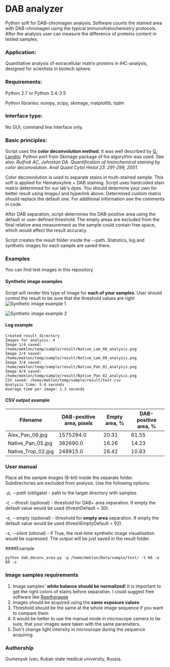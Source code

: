 # DAB analyzer
Python soft for DAB-chromagen analysis. Software counts the stained area with DAB-chromagen using the typical immunohistochemistry protocols. After the analysis user can measure the difference of proteins content in tested samples.

### Application:
Quantitative analysis of extracellular matrix proteins in IHC-analysis, designed for scientists in biotech sphere. 

### Requirements:
Python 2.7 or Python 3.4-3.5

Python libraries: numpy, scipy, skimage, matplotlib, tqdm

### Interface type:
No GUI, command line interface only.

### Basic principles:
Script uses the **color deconvolution method**. It was well described by [G. Landini](http://www.mecourse.com/landinig/software/cdeconv/cdeconv.html). Python port from Skimage package of his algorythm was used. See also: *Ruifrok AC, Johnston DA. Quantification of histochemical staining by color deconvolution. Anal Quant Cytol Histol 23: 291-299, 2001.*

Color deconvolution is used to separate stains in multi-stained sample. This soft is applied for Hematoxyline + DAB staining. Script uses hardcoded stain matrix determined for our lab's dyes. You should determine your own for better result using ImageJ and hyperlink above. Determined custom matrix should replace the default one. For additional information see the comments in code.

After DAB separation, script determines the DAB-positive area using the default or user-defined threshold. The empty areas are excluded from the final relative area measurement as the sample could contain free space, which would affect the result accuracy.

Script creates the result folder inside the --path. Statistics, log and synthetic images for each sample are saved there.
### Examples
You can find test images in this repository.

#### Synthetic image examples
Script will render this type of image for **each of your samples**. User should control the result to be sure that the threshold values are right
![Synthetic image example 1](https://github.com/meklon/DAB_analyzer/blob/master/test%20images/result%20example/Native_Pan_05_analysis.png "Synthetic image example")

![Synthetic image example 2](https://github.com/meklon/DAB_analyzer/blob/master/test%20images/result%20example/Alex_Pan_08_analysis.png "Synthetic image example")

#### Log example
```
Created result directory
Images for analysis: 4
Image 1/4 saved: /home/meklon/temp/sample/result/Native_Lam_08_analysis.png
Image 2/4 saved: /home/meklon/temp/sample/result/Native_Lam_09_analysis.png
Image 3/4 saved: /home/meklon/temp/sample/result/Native_Pan_01_analysis.png
Image 4/4 saved: /home/meklon/temp/sample/result/Native_Pan_02_analysis.png
CSV saved: /home/meklon/temp/sample/result/test.csv
Analysis time: 5.4 seconds
Average time per image: 1.3 seconds
```
#### CSV output example
Filename | DAB-positive area, pixels | Empty area, % | DAB-positive area, %
------------ | ------------- | ------------- | -------------
Alex_Pan_06.jpg|1575294.0|20.31|61.55
Native_Pan_05.jpg|382690.0|16.26|14.23
Native_Trop_02.jpg|248915.0|28.42|10.83

### User manual
Place all the sample images (8-bit) inside the separate folder. Subdirectories are excluded from analysis. Use the following options:

*-p, --path* (obligate) - path to the target directory with samples

*-t, --thresh* (optional) - threshold for DAB+ area separation. If empty the default value would be used (threshDefault = 30).

*-e, --empty* (optional) - threshold for **empty area** separation. If empty the default value would be used (threshEmptyDefault = 92).

*-s, --silent* (otional) - if True, the real-time synthetic image visualisation would be supressed. The output will be just saved in the result folder.

####Example
````
python dab_deconv_area.py -p /home/meklon/Data/sample/test/ -t 60 -e 89 -s 
````

### Image samples requirements
1. Image samples' **white balance should be normalized**! It is important to get the right colors of stains before separation. I could suggest free software like [Rawtherapee](http://rawtherapee.com/)
2. Images should be acquired using the **same exposure values**
3. Threshold should be the same at the whole image sequence if you want to compare them
4. It would be better to use the manual mode in microscope camera to be sure, that your images were taken with the same parameters.
5. Don't change light intensity in microscope during the sequence acquiring.

### Authorship
Gumenyuk Ivan, Kuban state medical university, Russia.
